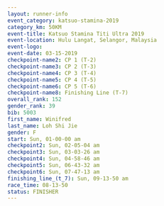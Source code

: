 ```yaml
---
layout: runner-info 
event_category: katsuo-stamina-2019 
category_km: 50KM 
event-title: Katsuo Stamina Titi Ultra 2019 
event-location: Hulu Langat, Selangor, Malaysia 
event-logo: 
event-date: 03-15-2019 
checkpoint-name2: CP 1 (T-2) 
checkpoint-name3: CP 2 (T-3) 
checkpoint-name4: CP 3 (T-4) 
checkpoint-name5: CP 4 (T-5) 
checkpoint-name6: CP 5 (T-6) 
checkpoint-name8: Finishing Line (T-7) 
overall_rank: 152
gender_rank: 39
bib: 5003
first_name: Winifred
last_name: Loh Shi Jie
gender: F
start: Sun, 01-00-00 am
checkpoint2: Sun, 02-05-04 am
checkpoint3: Sun, 03-03-26 am
checkpoint4: Sun, 04-58-46 am
checkpoint5: Sun, 06-43-32 am
checkpoint6: Sun, 07-47-13 am
finishing_line_(t_7): Sun, 09-13-50 am
race_time: 08-13-50
status: FINISHER
---
```

